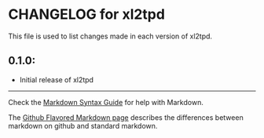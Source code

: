 # CHANGELOG for xl2tpd

This file is used to list changes made in each version of xl2tpd.

## 0.1.0:

* Initial release of xl2tpd

- - -
Check the [Markdown Syntax Guide](http://daringfireball.net/projects/markdown/syntax) for help with Markdown.

The [Github Flavored Markdown page](http://github.github.com/github-flavored-markdown/) describes the differences between markdown on github and standard markdown.
